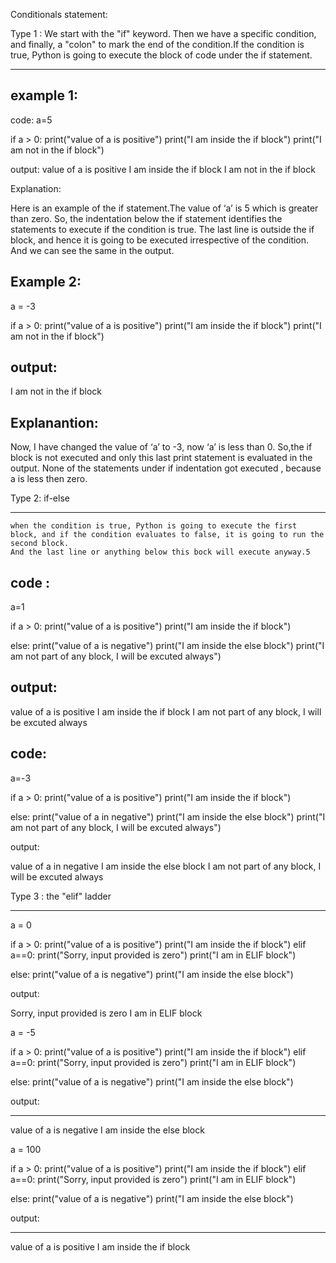 Conditionals statement:



Type 1 : We start with the "if" keyword. Then we have a specific condition, and finally, a "colon" to mark the end of the condition.If the condition is true, Python is going to execute the block of code under the if statement.
****************

example 1:
--------------

  code:
      a=5


if a > 0:
    print("value of a is positive")
    print("I am inside the if block")
print("I am not in the if block")


output:
  value of a is positive
I am inside the if block
I am not in the if block


Explanation: 

  Here is an example of the if statement.The value of ‘a’ is 5 which is greater than zero. So, the indentation below the if statement identifies the statements to execute if the condition is true. 
  The last line is outside the if block, and hence it is going to be executed irrespective of the condition. And we can see the same in the output.


Example 2:
------------



 a = -3


if a > 0:
    print("value of a is positive")
    print("I am inside the if block")
print("I am not in the if block")


output:
-------

I am not in the if block


Explanantion: 
------------

  Now, I have changed the value of ‘a’ to -3, now ‘a’ is less than 0.
  So,the if block is not executed and only this last print statement is evaluated in the output. 
 None of the statements under if indentation got executed , because a is less then zero.



Type 2: if-else
*****************
  
    when the condition is true, Python is going to execute the first block, and if the condition evaluates to false, it is going to run the second block. 
    And the last line or anything below this bock will execute anyway.5


code :
------

 a=1


if a > 0:
    print("value of a is positive")
    print("I am inside the if block")
    
else:
    print("value of a is negative")
    print("I am inside the else block")
print("I am not part of any  block, I will be excuted always")




output:
-------


value of a is positive
I am inside the if block
I am not part of any  block, I will be excuted always


code:
-----

a=-3


if a > 0:
    print("value of a is positive")
    print("I am inside the if block")
    
else:
    print("value of a in negative")
    print("I am inside the else block")
print("I am not part of any  block, I will be excuted always")


output:

  value of a in negative
I am inside the else block
I am not part of any  block, I will be excuted always



Type 3 :  the "elif" ladder
*************************** 


a = 0


if a > 0:
    print("value of a is positive")
    print("I am inside the if block")
elif a==0:
    print("Sorry, input provided is zero")
    print("I am in ELIF block")
    
else:
    print("value of a is negative")
    print("I am inside the else block")



output:

   Sorry, input provided is zero
   I am in ELIF block




a = -5


if a > 0:
    print("value of a is positive")
    print("I am inside the if block")
elif a==0:
    print("Sorry, input provided is zero")
    print("I am in ELIF block")
    
else:
    print("value of a is negative")
    print("I am inside the else block")



output:
________


value of a is negative
I am inside the else block





a = 100


if a > 0:
    print("value of a is positive")
    print("I am inside the if block")
elif a==0:
    print("Sorry, input provided is zero")
    print("I am in ELIF block")
    
else:
    print("value of a is negative")
    print("I am inside the else block")



output:
_________


value of a is positive
I am inside the if block



